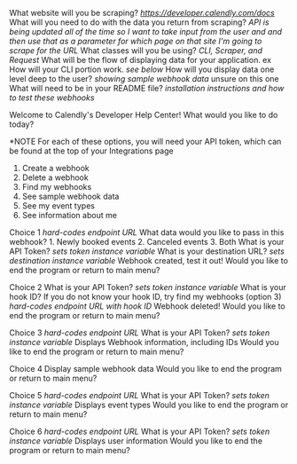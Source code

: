 What website will you be scraping?
    *https://developer.calendly.com/docs*
What will you need to do with the data you return from scraping?
    *API is being updated all of the time so I want to take input from the user and and then use that as a parameter for which page on that site I'm going to scrape for the URL*
What classes will you be using?
    *CLI, Scraper, and Request*
What will be the flow of displaying data for your application. ex How will your CLI portion work.
    *see below*
How will you display data one level deep to the user?
*showing sample webhook data* unsure on this one
What will need to be in your README file?
*installation instructions and how to test these webhooks*

Welcome to Calendly's Developer Help Center! What would you like to do today?

*NOTE For each of these options, you will need your API token, which can be found at the top of your Integrations page

1. Create a webhook
2. Delete a webhook
3. Find my webhooks
4. See sample webhook data
5. See my event types
6. See information about me

Choice 1
    *hard-codes endpoint URL*
    What data would you like to pass in this webhook?
        1. Newly booked events
        2. Canceled events
        3. Both
    What is your API Token?
    *sets token instance variable*
    What is your destination URL?
    *sets destination instance variable*
    Webhook created, test it out!
    Would you like to end the program or return to main menu?

Choice 2
    What is your API Token?
    *sets token instance variable*
    What is your hook ID?
        If you do not know your hook ID, try find my webhooks (option 3)
    *hard-codes endpoint URL with hook ID*
    Webhook deleted!
    Would you like to end the program or return to main menu?

Choice 3
    *hard-codes endpoint URL*
    What is your API Token?
    *sets token instance variable*
    Displays Webhook information, including IDs
    Would you like to end the program or return to main menu?

Choice 4
    Display sample webhook data
    Would you like to end the program or return to main menu?

Choice 5
    *hard-codes endpoint URL*
    What is your API Token?
    *sets token instance variable*
    Displays event types
    Would you like to end the program or return to main menu?

Choice 6
    *hard-codes endpoint URL*
    What is your API Token?
    *sets token instance variable*
    Displays user information
    Would you like to end the program or return to main menu?
